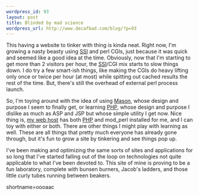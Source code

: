 ```yaml
--- 
wordpress_id: 93
layout: post
title: Blinded by mad science
wordpress_url: http://www.decafbad.com/blog/?p=93
---
```

<p>This having a website to tinker with thing is kinda neat.  Right now, I'm growing a nasty beasty using <a href="http://www.decafbad.com/twiki/bin/view/Main/SSI">SSI</a> and perl CGIs, just because it was quick and seemed like a good idea at the time.  Obviously, now that I'm starting to get more than 2 visitors per hour, the <a href="http://www.decafbad.com/twiki/bin/view/Main/SSI">SSI</a>/CGI mix starts to slow things down.  I do try a few smart-ish things, like making the CGIs do heavy lifting only once or twice per hour (at most) while spitting out cached results the rest of the time.  But, there's still the overhead of external perl process launch.</p>
<p>So, I'm toying around with the idea of using <a href="http://www.masonhq.com">Mason</a>, whose design and purpose I seem to finally get, or learning <a href="http://www.php.net">PHP</a>, whose design and purpose I dislike as much as ASP and JSP but whose simple utility I get now.  Nice thing is, <a href="http://www.csoft.net">my web host</a> has both <a href="http://www.decafbad.com/twiki/bin/view/Main/PHP">PHP</a> and mod_perl installed for me, and I can toy with either or both.  There are other things I might play with learning as well.  These are all things that pretty much everyone has already gone through, but it's fun to grow a site by tinkering and see things pop up.  </p>
<p>I've been making and optimizing the same sorts of sites and applications for so long that I've started falling out of the loop on technologies not quite applicable to what I've been devoted to.  This site of mine is proving to be a fun laboratory, complete with bunsen burners, Jacob's ladders, and those little curly tubes running between beakers.</p>
<!--more-->
shortname=oooaac
